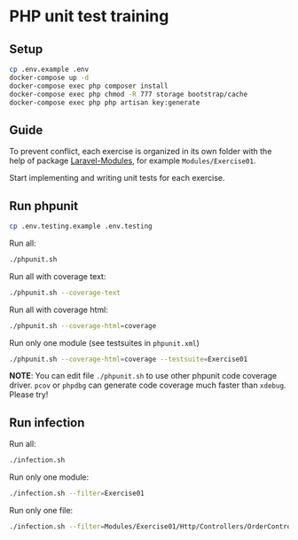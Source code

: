 # PHP unit test training

## Setup
```sh
cp .env.example .env
docker-compose up -d
docker-compose exec php composer install
docker-compose exec php chmod -R 777 storage bootstrap/cache
docker-compose exec php php artisan key:generate
```

## Guide
To prevent conflict, each exercise is organized in its own folder with the help of package [Laravel-Modules](https://github.com/nWidart/laravel-modules), for example `Modules/Exercise01`.

Start implementing and writing unit tests for each exercise.

## Run phpunit
```sh
cp .env.testing.example .env.testing
```

Run all:
```sh
./phpunit.sh
```

Run all with coverage text:
```sh
./phpunit.sh --coverage-text
```

Run all with coverage html:
```sh
./phpunit.sh --coverage-html=coverage
```

Run only one module (see testsuites in `phpunit.xml`)
```sh
./phpunit.sh --coverage-html=coverage --testsuite=Exercise01
```

**NOTE**: You can edit file `./phpunit.sh` to use other phpunit code coverage driver. `pcov` or `phpdbg` can generate code coverage much faster than `xdebug`. Please try!

## Run infection
Run all:
```sh
./infection.sh
```

Run only one module:
```sh
./infection.sh --filter=Exercise01
```

Run only one file:
```sh
./infection.sh --filter=Modules/Exercise01/Http/Controllers/OrderController.php
```
